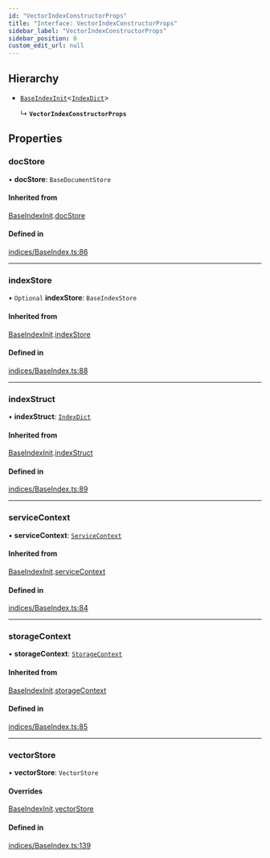 ```yaml
---
id: "VectorIndexConstructorProps"
title: "Interface: VectorIndexConstructorProps"
sidebar_label: "VectorIndexConstructorProps"
sidebar_position: 0
custom_edit_url: null
---
```


## Hierarchy

- [`BaseIndexInit`](BaseIndexInit.md)<[`IndexDict`](../classes/IndexDict.md)\>

  ↳ **`VectorIndexConstructorProps`**

## Properties

### docStore

• **docStore**: `BaseDocumentStore`

#### Inherited from

[BaseIndexInit](BaseIndexInit.md).[docStore](BaseIndexInit.md#docstore)

#### Defined in

[indices/BaseIndex.ts:86](https://github.com/run-llama/LlamaIndexTS/blob/68bdaaa/packages/core/src/indices/BaseIndex.ts#L86)

___

### indexStore

• `Optional` **indexStore**: `BaseIndexStore`

#### Inherited from

[BaseIndexInit](BaseIndexInit.md).[indexStore](BaseIndexInit.md#indexstore)

#### Defined in

[indices/BaseIndex.ts:88](https://github.com/run-llama/LlamaIndexTS/blob/68bdaaa/packages/core/src/indices/BaseIndex.ts#L88)

___

### indexStruct

• **indexStruct**: [`IndexDict`](../classes/IndexDict.md)

#### Inherited from

[BaseIndexInit](BaseIndexInit.md).[indexStruct](BaseIndexInit.md#indexstruct)

#### Defined in

[indices/BaseIndex.ts:89](https://github.com/run-llama/LlamaIndexTS/blob/68bdaaa/packages/core/src/indices/BaseIndex.ts#L89)

___

### serviceContext

• **serviceContext**: [`ServiceContext`](ServiceContext.md)

#### Inherited from

[BaseIndexInit](BaseIndexInit.md).[serviceContext](BaseIndexInit.md#servicecontext)

#### Defined in

[indices/BaseIndex.ts:84](https://github.com/run-llama/LlamaIndexTS/blob/68bdaaa/packages/core/src/indices/BaseIndex.ts#L84)

___

### storageContext

• **storageContext**: [`StorageContext`](StorageContext.md)

#### Inherited from

[BaseIndexInit](BaseIndexInit.md).[storageContext](BaseIndexInit.md#storagecontext)

#### Defined in

[indices/BaseIndex.ts:85](https://github.com/run-llama/LlamaIndexTS/blob/68bdaaa/packages/core/src/indices/BaseIndex.ts#L85)

___

### vectorStore

• **vectorStore**: `VectorStore`

#### Overrides

[BaseIndexInit](BaseIndexInit.md).[vectorStore](BaseIndexInit.md#vectorstore)

#### Defined in

[indices/BaseIndex.ts:139](https://github.com/run-llama/LlamaIndexTS/blob/68bdaaa/packages/core/src/indices/BaseIndex.ts#L139)
